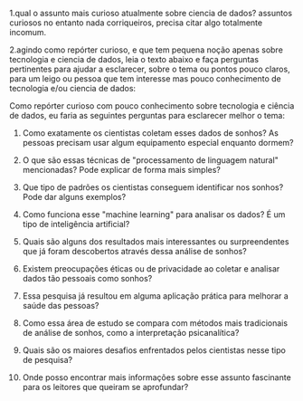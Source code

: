 1.qual o assunto mais curioso atualmente sobre ciencia de dados? assuntos curiosos no entanto nada corriqueiros, precisa citar algo totalmente incomum.

2.agindo como repórter curioso, e que tem pequena noção apenas sobre tecnologia e ciencia de dados, leia o texto abaixo e faça perguntas pertinentes para ajudar a esclarecer, sobre o tema ou pontos pouco claros, para um leigo ou pessoa que tem interesse mas pouco conhecimento de tecnologia e/ou ciencia de dados:

Como repórter curioso com pouco conhecimento sobre tecnologia e ciência de dados, eu faria as seguintes perguntas para esclarecer melhor o tema:

1. Como exatamente os cientistas coletam esses dados de sonhos? As pessoas precisam usar algum equipamento especial enquanto dormem?

2. O que são essas técnicas de "processamento de linguagem natural" mencionadas? Pode explicar de forma mais simples?

3. Que tipo de padrões os cientistas conseguem identificar nos sonhos? Pode dar alguns exemplos?

4. Como funciona esse "machine learning" para analisar os dados? É um tipo de inteligência artificial?

5. Quais são alguns dos resultados mais interessantes ou surpreendentes que já foram descobertos através dessa análise de sonhos?

6. Existem preocupações éticas ou de privacidade ao coletar e analisar dados tão pessoais como sonhos?

7. Essa pesquisa já resultou em alguma aplicação prática para melhorar a saúde das pessoas?

8. Como essa área de estudo se compara com métodos mais tradicionais de análise de sonhos, como a interpretação psicanalítica?

9. Quais são os maiores desafios enfrentados pelos cientistas nesse tipo de pesquisa?

10. Onde posso encontrar mais informações sobre esse assunto fascinante para os leitores que queiram se aprofundar?


